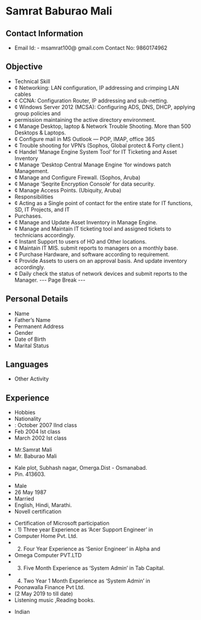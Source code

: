 # Samrat Baburao Mali

## Contact Information

* Email Id: - msamrat100@ gmail.com Contact No: 9860174962


## Objective

* Technical Skill
* ¢ Networking: LAN configuration, IP addressing and crimping LAN cables
* ¢ CCNA: Configuration Router, IP addressing and sub-netting.
* ¢ Windows Server 2012 (MCSA): Configuring ADS, DNS, DHCP, applying group policies and
* permission maintaining the active directory environment.
* ¢ Manage Desktop, laptop & Network Trouble Shooting. More than 500 Desktops & Laptops.
* ¢ Configure mail in MS Outlook — POP, IMAP, office 365
* ¢ Trouble shooting for VPN’s (Sophos, Global protect & Forty client.)
* ¢ Handel ‘Manage Engine System Tool’ for IT Ticketing and Asset Inventory
* ¢ Manage ‘Desktop Central Manage Engine ‘for windows patch Management.
* ¢ Manage and Configure Firewall. (Sophos, Aruba)
* ¢ Manage ‘Seqrite Encryption Console’ for data security.
* ¢ Manage Access Points. (Ubiquity, Aruba)
* Responsibilities
* ¢ Acting as a Single point of contact for the entire state for IT functions, SD, IT Projects, and IT
* Purchases.
* ¢ Manage and Update Asset Inventory in Manage Engine.
* ¢ Manage and Maintain IT ticketing tool and assigned tickets to technicians accordingly.
* ¢ Instant Support to users of HO and Other locations.
* ¢ Maintain IT MIS. submit reports to managers on a monthly base.
* ¢ Purchase Hardware, and software according to requirement.
* ¢ Provide Assets to users on an approval basis. And update inventory accordingly.
* ¢ Daily check the status of network devices and submit reports to the Manager.
--- Page Break ---


## Personal Details

* Name
* Father’s Name
* Permanent Address
* Gender
* Date of Birth
* Marital Status


## Languages

* Other Activity


## Experience

* Hobbies
* Nationality
* : October 2007 IInd class
* Feb 2004 Ist class
* March 2002 Ist class
- Mr.Samrat Mali
- Mr. Baburao Mali
* Kale plot, Subhash nagar, Omerga.Dist - Osmanabad.
* Pin. 413603.
- Male
- 26 May 1987
- Married
- English, Hindi, Marathi.
- Novell certification
* Certification of Microsoft participation
* : 1) Three year Experience as ‘Acer Support Engineer’ in
* Computer Home Pvt. Ltd.
* 2) Four Year Experience as ‘Senior Engineer’ in Alpha and
* Omega Computer PVT.LTD
* 3) Five Month Experience as ‘System Admin’ in Tab Capital.
* 4) Two Year 1 Month Experience as ‘System Admin’ in
* Poonawalla Finance Pvt Ltd.
* (2 May 2019 to till date)
* Listening music ,Reading books.
- Indian

